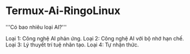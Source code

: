 # Termux-Ai-RingoLinux

'''Có bao nhiêu loại AI?'''

Loại 1: Công nghệ AI phản ứng.
Loại 2: Công nghệ AI với bộ nhớ hạn chế.
Loại 3: Lý thuyết trí tuệ nhân tạo.
Loại 4: Tự nhận thức.
